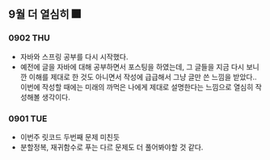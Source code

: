 ## 9월 더 열심히 🎆

### 0902 THU
- 자바와 스프링 공부를 다시 시작했다.
- 예전에 글을 자바에 대해 공부하면서 포스팅을 하였는데, 그 글들을 지금 다시 보니깐 이해를 제대로 한 것도 아니면서 작성에 급급해서 그냥 글만 쓴 느낌을 받았다.. 이번에 작성할 때에는 미래의 까먹은 나에게 제대로 설명한다는 느낌으로 열심히 작성해볼 생각이다.

### 0901 TUE
- 이번주 릿코드 두번째 문제 미친듯
- 분할정복, 재귀함수로 푸는 다르 문제도 더 풀어봐야할 것 같다.